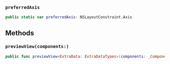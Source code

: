 
### `preferredAxis`

``` swift
public static var preferredAxis: NSLayoutConstraint.Axis 
```

## Methods

### `previewView(components:)`

``` swift
public func previewView<ExtraData: ExtraDataTypes>(components: _Components<ExtraData>) -> UIView 
